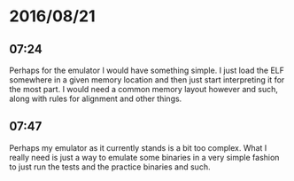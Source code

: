 # 2016/08/21

## 07:24

Perhaps for the emulator I would have something simple. I just load the ELF
somewhere in a given memory location and then just start interpreting it for
the most part. I would need a common memory layout however and such, along with
rules for alignment and other things.

## 07:47

Perhaps my emulator as it currently stands is a bit too complex. What I really
need is just a way to emulate some binaries in a very simple fashion to just
run the tests and the practice binaries and such.

